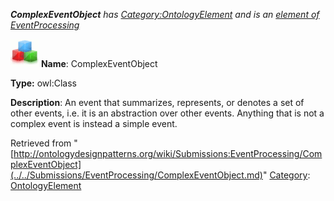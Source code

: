 ___ComplexEventObject__ has [Category:OntologyElement](../../Category/OntologyElement.md "Category:OntologyElement") and is an [element of](../../Property/ElementOf.md "Property:ElementOf") [EventProcessing](../../Submissions/EventProcessing.md "Submissions:EventProcessing")_


  




[![Class](../../images/thumb/2/27/Class.gif/45px-Class.gif)](../../Image/Class.gif.md "Class")
__Name__: ComplexEventObject 


__Type:__ owl:Class 


__Description__: An event that summarizes, represents, or denotes a set of other events, i.e. it is an abstraction over other events. Anything that is not a complex event is instead a simple event. 





Retrieved from "[http://ontologydesignpatterns.org/wiki/Submissions:EventProcessing/ComplexEventObject](../../Submissions/EventProcessing/ComplexEventObject.md)"
 [Category](http://ontologydesignpatterns.org/wiki/Special:Categories "Special:Categories"): [OntologyElement](../../Category/OntologyElement.md "Category:OntologyElement")